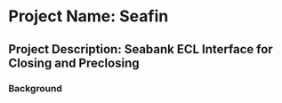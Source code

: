 # Project Name: Seafin

## Project Description: Seabank ECL Interface for Closing and Preclosing

### Background
